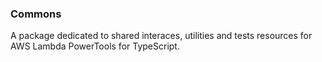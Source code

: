 ### Commons

A package dedicated to shared interaces, utilities and tests resources for AWS Lambda PowerTools for TypeScript.
